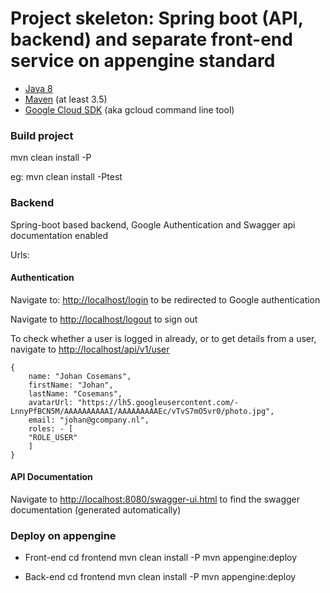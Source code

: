 Project skeleton: Spring boot (API, backend) and separate front-end service on appengine standard
============================


* [Java 8](http://www.oracle.com/technetwork/java/javase/downloads/index.html)
* [Maven](https://maven.apache.org/download.cgi) (at least 3.5)
* [Google Cloud SDK](https://cloud.google.com/sdk/) (aka gcloud command line tool)

### Build project

mvn clean install -P<profile>

eg: mvn clean install -Ptest

### Backend

Spring-boot based backend, Google Authentication and Swagger api documentation enabled

Urls: 

#### Authentication

Navigate to:
[http://localhost/login](http://localhost/login)
to be redirected to Google authentication

Navigate to 
[http://localhost/logout](http://localhost/logout)
to sign out

To check whether a user is logged in already, or to get details from a user, 
navigate to [http://localhost/api/v1/user](http://localhost/api/v1/user)

```
{
    name: "Johan Cosemans",
    firstName: "Johan",
    lastName: "Cosemans",
    avatarUrl: "https://lh5.googleusercontent.com/-LnnyPfBCN5M/AAAAAAAAAAI/AAAAAAAAAEc/vTvS7mO5vr0/photo.jpg",
    email: "johan@gcompany.nl",
    roles: - [
    "ROLE_USER"
    ]
}
```

#### API Documentation

Navigate to [http://localhost:8080/swagger-ui.html](http://localhost:8080/swagger-ui.html) to find the swagger documentation (generated automatically)

### Deploy on appengine

- Front-end
cd frontend
mvn clean install -P<profile>
mvn appengine:deploy

- Back-end
cd frontend
mvn clean install -P<profile>
mvn appengine:deploy


